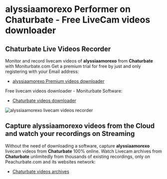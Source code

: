 # alyssiaamorexo Performer on Chaturbate - Free LiveCam videos downloader

## Chaturbate Live Videos Recorder

Monitor and record livecam videos of **alyssiaamorexo** from **Chaturbate** with Moniturbate.com
Get a premium trial for free by just and only registering with your Email address:
* [alyssiaamorexo Premium videos downloader](https://moniturbate.com/request-demo-licence-key.html)

Free livecam videos downloader - Moniturbate Software:
* [Chaturbate videos downloader](https://moniturbate.com/moniturbate-download-software.html)

![alyssiaamorexo livecam videos recorder](https://peachurnet.com/templates/moniturbate-software.png)


## Capture alyssiaamorexo videos from the Cloud and watch your recordings on Streaming

Without the need of downloading a software, capture **alyssiaamorexo** livecam videos from **Chaturbate** 100% online.
Watch Livecam archives from **Chaturbate** unlimitedly from thousands of existing recordings, only on Peachurbate.com and its websites network:
* [Chaturbate videos archives](https://peachurnet.com/)